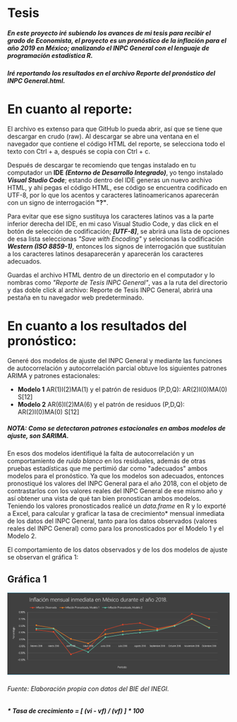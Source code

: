 # Tesis 

##### En este proyecto iré subiendo los avances de mi tesis para recibir el grado de Economista, el proyecto es un pronóstico de la inflación para el año 2019 en México; analizando el INPC General con el lenguaje de programación estadística R. 

##### Iré reportando los resultados en el archivo *Reporte del pronóstico del INPC General.html*.

# En cuanto al reporte:

El archivo es extenso para que GitHub lo pueda abrir, así que se tiene que descargar en crudo (raw). 
Al descargar se abre una ventana en el navegador que contiene el código HTML del reporte, 
se selecciona todo el texto con Ctrl + a, después se copia con Ctrl + c.

Después de descargar te recomiendo que tengas instalado en tu computador un **IDE** ***(Entorno de Desarrollo Integrado)***, 
yo tengo instalado ***Visual Studio Code***; estando dentro del IDE generas un nuevo archivo HTML, y ahí pegas el código HTML,
ese código se encuentra codificado en UTF-8, por lo que los acentos y caracteres latinoamericanos aparecerán con un signo de 
interrogación **"?"**.

Para evitar que ese signo sustituya los caracteres latinos vas a la parte inferior derecha del IDE, en mi caso
Visual Studio Code, y das click en el botón de selección de codificación; ***[UTF-8]***, se abrirá una lista de opciones
de esa lista seleccionas *"Save with Encoding"* y selecionas la codificación ***Western (ISO 8859-1)***, entonces los 
signos de interrogación que sustituían a los caracteres latinos desaparecerán y aparecerán los caracteres adecuados.

Guardas el archivo HTML dentro de un directorio en el computador y lo nombras como *"Reporte de Tesis INPC General"*, vas a la 
ruta del directorio y das doble click al archivo: Reporte de Tesis INPC General, abrirá una pestaña en tu navegador web predeterminado.

# En cuanto a los resultados del pronóstico:

Generé dos modelos de ajuste del INPC General y mediante las funciones de autocorrelación y autocorrelación parcial obtuve los siguientes patrones ARIMA y patrones estacionales:

  * **Modelo 1** AR(1)I(2)MA(1) y el patrón de residuos (P,D,Q): AR(2)I(0)MA(0) S[12]
  * **Modelo 2** AR(6)I(2)MA(6) y el patrón de residuos (P,D,Q): AR(2)I(0)MA(0) S[12]
  
##### *NOTA: Como se detectaron patrones estacionales en ambos modelos de ajuste, son SARIMA.*

En esos dos modelos identifiqué la falta de autocorrelación y un comportamiento de *ruido blanco* en los residuales, además de otras pruebas estadísticas que me pertimió dar como "adecuados" ambos modelos para el pronóstico. Ya que los modelos son adecuados, entonces pronostiqué los valores del INPC General para el año 2018, con el objeto de contrastarlos con los valores reales del INPC General de ese mismo año y así obtener una vista de qué tan bien pronostican ambos modelos. Teniendo los valores pronosticados realicé un *data.frame* en R y lo exporté a Excel, para calcular y graficar la tasa de crecimiento* mensual inmediata de los datos del INPC General, tanto para los datos observados (valores reales del INPC General) como para los pronosticados por el Modelo 1 y el Modelo 2.

El comportamiento de los datos observados y de los dos modelos de ajuste se observan el gráfica 1:
##                                             Gráfica 1
<img src="https://github.com/StefanoSoriano/Tesis/blob/master/imágenes/Inflación%20inmediata%202018.png" alt="drawing"/>

###### Fuente: Elaboración propia con datos del BIE del INEGI.

##### * Tasa de crecimiento = [ (vi - vf) / (vf) ] * 100
